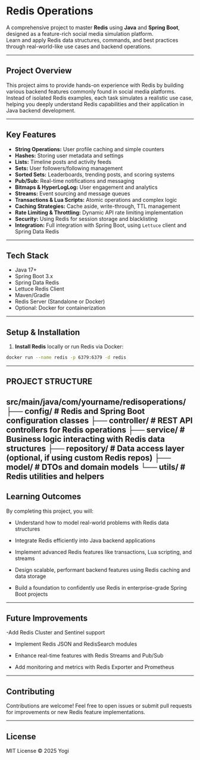 # Redis Operations

A comprehensive project to master **Redis** using **Java** and **Spring Boot**, designed as a feature-rich social media simulation platform.  
Learn and apply Redis data structures, commands, and best practices through real-world-like use cases and backend operations.

---

## Project Overview

This project aims to provide hands-on experience with Redis by building various backend features commonly found in social media platforms. Instead of isolated Redis examples, each task simulates a realistic use case, helping you deeply understand Redis capabilities and their application in Java backend development.

---

## Key Features

- **String Operations:** User profile caching and simple counters
- **Hashes:** Storing user metadata and settings
- **Lists:** Timeline posts and activity feeds
- **Sets:** User followers/following management
- **Sorted Sets:** Leaderboards, trending posts, and scoring systems
- **Pub/Sub:** Real-time notifications and messaging
- **Bitmaps & HyperLogLog:** User engagement and analytics
- **Streams:** Event sourcing and message queues
- **Transactions & Lua Scripts:** Atomic operations and complex logic
- **Caching Strategies:** Cache aside, write-through, TTL management
- **Rate Limiting & Throttling:** Dynamic API rate limiting implementation
- **Security:** Using Redis for session storage and blacklisting
- **Integration:** Full integration with Spring Boot, using `Lettuce` client and Spring Data Redis

---

## Tech Stack

- Java 17+
- Spring Boot 3.x
- Spring Data Redis
- Lettuce Redis Client
- Maven/Gradle
- Redis Server (Standalone or Docker)
- Optional: Docker for containerization

---

## Setup & Installation

1. **Install Redis** locally or run Redis via Docker:

```bash
docker run --name redis -p 6379:6379 -d redis
```
---
## PROJECT STRUCTURE

src/main/java/com/yourname/redisoperations/
├── config/            # Redis and Spring Boot configuration classes
├── controller/        # REST API controllers for Redis operations
├── service/           # Business logic interacting with Redis data structures
├── repository/        # Data access layer (optional, if using custom Redis repos)
├── model/             # DTOs and domain models
└── utils/             # Redis utilities and helpers
---
## Learning Outcomes
By completing this project, you will:

- Understand how to model real-world problems with Redis data structures

- Integrate Redis efficiently into Java backend applications

- Implement advanced Redis features like transactions, Lua scripting, and streams

- Design scalable, performant backend features using Redis caching and data storage

- Build a foundation to confidently use Redis in enterprise-grade Spring Boot projects
---
## Future Improvements
-Add Redis Cluster and Sentinel support

- Implement Redis JSON and RedisSearch modules

- Enhance real-time features with Redis Streams and Pub/Sub

- Add monitoring and metrics with Redis Exporter and Prometheus
---
## Contributing
Contributions are welcome!
Feel free to open issues or submit pull requests for improvements or new Redis feature implementations.

---
## License
MIT License © 2025 Yogi
